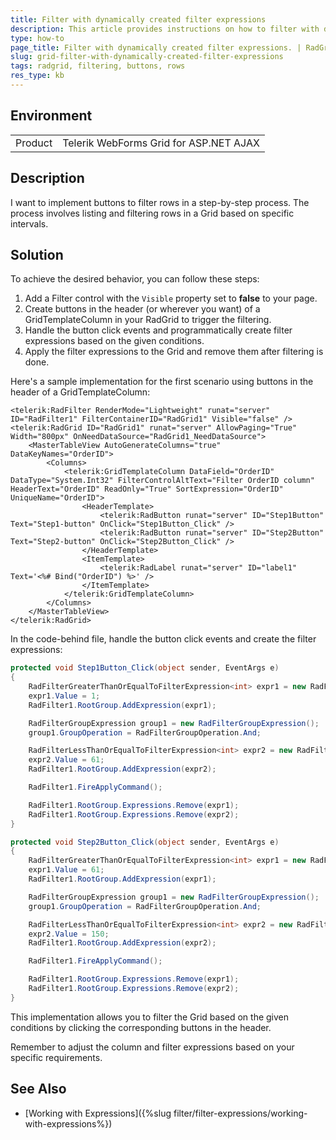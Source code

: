 ```yaml
---
title: Filter with dynamically created filter expressions
description: This article provides instructions on how to filter with dynamically created filter expressions
type: how-to
page_title: Filter with dynamically created filter expressions. | RadGrid
slug: grid-filter-with-dynamically-created-filter-expressions
tags: radgrid, filtering, buttons, rows
res_type: kb
---
```


## Environment

<table>
	<tbody>
		<tr>
			<td>Product</td>
			<td>Telerik WebForms Grid for ASP.NET AJAX</td>
		</tr>
	</tbody>
</table>

## Description

I want to implement buttons to filter rows in a step-by-step process. The process involves listing and filtering rows in a Grid based on specific intervals. 

## Solution

To achieve the desired behavior, you can follow these steps:

1. Add a Filter control with the `Visible` property set to **false** to your page.
2. Create buttons in the header (or wherever you want) of a GridTemplateColumn in your RadGrid to trigger the filtering.
3. Handle the button click events and programmatically create filter expressions based on the given conditions.
4. Apply the filter expressions to the Grid and remove them after filtering is done.

Here's a sample implementation for the first scenario using buttons in the header of a GridTemplateColumn:

````ASP.NET
<telerik:RadFilter RenderMode="Lightweight" runat="server" ID="RadFilter1" FilterContainerID="RadGrid1" Visible="false" />
<telerik:RadGrid ID="RadGrid1" runat="server" AllowPaging="True" Width="800px" OnNeedDataSource="RadGrid1_NeedDataSource">
    <MasterTableView AutoGenerateColumns="true" DataKeyNames="OrderID">
        <Columns>
            <telerik:GridTemplateColumn DataField="OrderID" DataType="System.Int32" FilterControlAltText="Filter OrderID column" HeaderText="OrderID" ReadOnly="True" SortExpression="OrderID" UniqueName="OrderID">
                <HeaderTemplate>
                    <telerik:RadButton runat="server" ID="Step1Button" Text="Step1-button" OnClick="Step1Button_Click" />
                    <telerik:RadButton runat="server" ID="Step2Button" Text="Step2-button" OnClick="Step2Button_Click" />
                </HeaderTemplate>
                <ItemTemplate>
                    <telerik:RadLabel runat="server" ID="label1" Text='<%# Bind("OrderID") %>' />
                </ItemTemplate>
            </telerik:GridTemplateColumn>
        </Columns>
    </MasterTableView>
</telerik:RadGrid>
````

In the code-behind file, handle the button click events and create the filter expressions:

````C#
protected void Step1Button_Click(object sender, EventArgs e)
{
    RadFilterGreaterThanOrEqualToFilterExpression<int> expr1 = new RadFilterGreaterThanOrEqualToFilterExpression<int>("OrderID");
    expr1.Value = 1;
    RadFilter1.RootGroup.AddExpression(expr1);

    RadFilterGroupExpression group1 = new RadFilterGroupExpression();
    group1.GroupOperation = RadFilterGroupOperation.And;

    RadFilterLessThanOrEqualToFilterExpression<int> expr2 = new RadFilterLessThanOrEqualToFilterExpression<int>("OrderID");
    expr2.Value = 61;
    RadFilter1.RootGroup.AddExpression(expr2);

    RadFilter1.FireApplyCommand();

    RadFilter1.RootGroup.Expressions.Remove(expr1);
    RadFilter1.RootGroup.Expressions.Remove(expr2);
}

protected void Step2Button_Click(object sender, EventArgs e)
{
    RadFilterGreaterThanOrEqualToFilterExpression<int> expr1 = new RadFilterGreaterThanOrEqualToFilterExpression<int>("OrderID");
    expr1.Value = 61;
    RadFilter1.RootGroup.AddExpression(expr1);

    RadFilterGroupExpression group1 = new RadFilterGroupExpression();
    group1.GroupOperation = RadFilterGroupOperation.And;

    RadFilterLessThanOrEqualToFilterExpression<int> expr2 = new RadFilterLessThanOrEqualToFilterExpression<int>("OrderID");
    expr2.Value = 150;
    RadFilter1.RootGroup.AddExpression(expr2);

    RadFilter1.FireApplyCommand();

    RadFilter1.RootGroup.Expressions.Remove(expr1);
    RadFilter1.RootGroup.Expressions.Remove(expr2);
}
````

This implementation allows you to filter the Grid based on the given conditions by clicking the corresponding buttons in the header.

Remember to adjust the column and filter expressions based on your specific requirements.

## See Also

- [Working with Expressions]({%slug filter/filter-expressions/working-with-expressions%})

 
